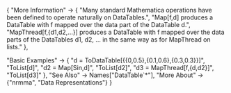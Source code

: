 {
  "More Information" -> {
    "Many standard Mathematica operations have been defined to operate naturally on DataTables.",
    "Map[f,d] produces a DataTable with f mapped over the data part of the DataTable d.",
    "MapThread[f,{d1,d2,...}] produces a DataTable with f mapped over the data parts of the DataTables d1, d2, ... in the same way as for MapThread on lists."
  },

  "Basic Examples" -> {
    "d = ToDataTable[{{0,0.5},{0.1,0.6},{0.3,0.3}}]",
    "ToList[d]",
    "d2 = Map[Sin,d]",
    "ToList[d2]",
    "d3 = MapThread[f,{d,d2}]",
    "ToList[d3]"
    },
  "See Also" -> 
    Names["DataTable`*"],
  "More About" -> {"nrmma", "Data Representations"}
}
